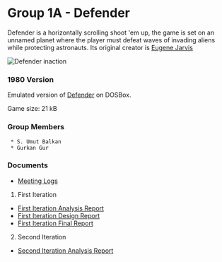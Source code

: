 # Group 1A - Defender
Defender is a horizontally scrolling shoot 'em up, the game is set on an unnamed planet where the player must defeat waves of invading aliens while protecting astronauts. Its original creator is [Eugene Jarvis](https://en.wikipedia.org/wiki/Eugene_Jarvis)

![Defender inaction](https://i.ibb.co/dMkM4jD/mainmenu.png)

### 1980 Version
 Emulated version of [Defender](https://www.retrogames.cz/play_178-DOS.php?language=EN) on DOSBox.

 Game size: 21 kB

### Group Members
```
 * S. Umut Balkan
 * Gurkan Gur
```

### Documents
* [Meeting Logs](https://docs.google.com/document/d/1yx_3lrlqbCUC2ct-LqhampS2bvkDfmaO-Gfp0Zg99ns/edit?usp=sharing)
1. First Iteration
 - [First Iteration Analysis Report](https://docs.google.com/document/d/18lvh-wrNW3_tvyJrGlpdyy6mpOZYnjzNDenJAUCYeyg/edit?usp=sharing)
 - [First Iteration Design Report](https://docs.google.com/document/d/1Xkbu0U5bRJcjMPH1CIs8-rmXebrwy60oLCuWMCcfdVQ/edit?usp=sharing)
 - [First Iteration Final Report](https://docs.google.com/document/d/1eYVsFOKyhqjhbQgZyTxYBFop_qFLq337jcXp3qj8kfg/edit?usp=sharing)
2. Second Iteration
 - [Second Iteration Analysis Report](https://docs.google.com/document/d/1ndL2ctFbnL87WL94jo9t1Gd-xMnVr7E0ddCe_jSxmDI/edit?usp=sharing)
